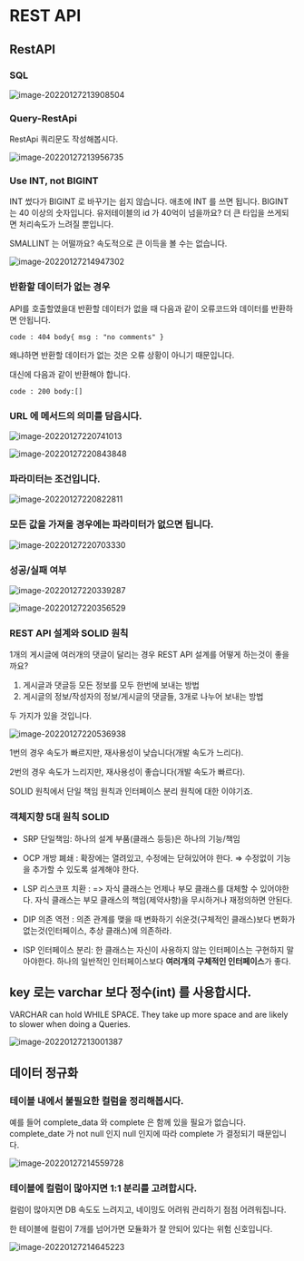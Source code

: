 # REST API

## RestAPI

### SQL

![image-20220127213908504](start-project.assets/image-20220127213908504.png)



### Query-RestApi

RestApi 쿼리문도 작성해봅시다.

![image-20220127213956735](start-project.assets/image-20220127213956735.png)



### Use INT, not BIGINT

INT 썼다가 BIGINT 로 바꾸기는 쉽지 않습니다. 애초에 INT 를 쓰면 됩니다. BIGINT 는 40 이상의 숫자입니다. 유저테이블의 id 가 40억이 넘을까요?  더 큰 타입을 쓰게되면 처리속도가 느려질 뿐입니다.

SMALLINT 는 어떨까요? 속도적으로 큰 이득을 볼 수는 없습니다.

![image-20220127214947302](start-project.assets/image-20220127214947302.png)

### 반환할 데이터가 없는 경우

API를 호출할였을대 반환할 데이터가 없을 때 다음과 같이 오류코드와 데이터를 반환하면 안됩니다.

```
code : 404 body{ msg : "no comments" }
```

왜냐하면 반환할 데이터가 없는 것은 오류 상황이 아니기 때문입니다.

대신에 다음과 같이 반환해야 합니다.

```
code : 200 body:[]
```



### URL 에 메서드의 의미를 담읍시다.

![image-20220127220741013](rest-api.assets/image-20220127220741013.png)

![image-20220127220843848](rest-api.assets/image-20220127220843848.png)



### 파라미터는 조건입니다.

![image-20220127220822811](rest-api.assets/image-20220127220822811.png)



### 모든 값을 가져올 경우에는 파라미터가 없으면 됩니다.

![image-20220127220703330](rest-api.assets/image-20220127220703330.png)



### 성공/실패 여부

![image-20220127220339287](rest-api.assets/image-20220127220339287.png)

![image-20220127220356529](rest-api.assets/image-20220127220356529.png)



### REST API 설계와 SOLID 원칙

1개의 게시글에 여러개의 댓글이 달리는 경우 REST API 설계를 어떻게 하는것이 좋을까요?

1. 게시글과 댓글등 모든 정보를 모두 한번에 보내는 방법
2. 게시글의 정보/작성자의 정보/게시글의 댓글들, 3개로 나누어 보내는 방법

두 가지가 있을 것입니다.

![image-20220127220536938](rest-api.assets/image-20220127220536938.png)

1번의 경우 속도가 빠르지만, 재사용성이 낮습니다(개발 속도가 느리다).

2번의 경우 속도가 느리지만, 재사용성이 좋습니다(개발 속도가 빠르다).

SOLID 원칙에서 단일 책임 원칙과 인터페이스 분리 원칙에 대한 이야기죠.



### 객체지향 5대 원칙 SOLID

- SRP 단일책임: 하나의 설계 부품(클래스 등등)은 하나의 기능/책임

- OCP 개방 폐쇄 : 확장에는 열려있고, 수정에는 닫혀있어야 한다. ⇒ 수정없이 기능을 추가할 수 있도록 설계해야 한다.

- LSP 리스코프 치환 : => 자식 클래스는 언제나 부모 클래스를 대체할 수 있어야한다. 자식 클래스는 부모 클래스의 책임(제약사항)을 무시하거나 재정의하면 안된다.

- DIP 의존 역전 : 의존 관계를 맺을 때 변화하기 쉬운것(구체적인 클래스)보다 변화가 없는것(인터페이스, 추상 클래스)에 의존하라.

- ISP 인터페이스 분리: 한 클래스는 자신이 사용하지 않는 인터페이스는 구현하지 말아야한다. 하나의 일반적인 인터페이스보다 **여러개의 구체적인 인터페이스**가 좋다.



## key 로는 varchar 보다 정수(int) 를 사용합시다.

VARCHAR can hold WHILE SPACE. They take up more space and are likely to slower when doing a Queries. 

![image-20220127213001387](start-project.assets/image-20220127213001387.png)



## 데이터 정규화

### 테이블 내에서 불필요한 컬럼을 정리해봅시다.

예를 들어 complete_data 와 complete 은 함께 있을 필요가 없습니다. complete_date 가 not null 인지 null 인지에 따라 complete 가 결정되기 때문입니다.

![image-20220127214559728](start-project.assets/image-20220127214559728.png)



### 테이블에 컬럼이 많아지면 1:1 분리를 고려합시다.

컬럼이 많아지면 DB 속도도 느려지고, 네이밍도 어려워 관리하기 점점 어려워집니다. 

한 테이블에 컬럼이 7개를 넘어가면 모듈화가 잘 안되어 있다는 위험 신호입니다.

![image-20220127214645223](start-project.assets/image-20220127214645223.png)